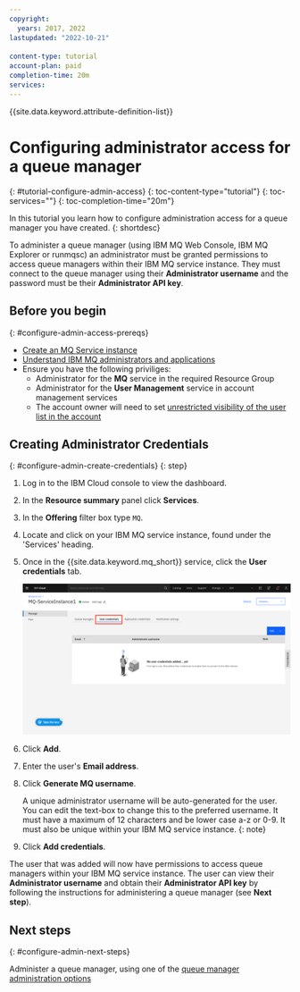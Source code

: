 ```yaml
---
copyright:
  years: 2017, 2022
lastupdated: "2022-10-21"

content-type: tutorial
account-plan: paid
completion-time: 20m
services:
---
```


{{site.data.keyword.attribute-definition-list}}

# Configuring administrator access for a queue manager
{: #tutorial-configure-admin-access}
{: toc-content-type="tutorial"}
{: toc-services=""}
{: toc-completion-time="20m"}

In this tutorial you learn how to configure administration access for a queue manager you have created.
{: shortdesc}

To administer a queue manager (using IBM MQ Web Console, IBM MQ Explorer or runmqsc) an administrator must be granted permissions to access queue managers within their IBM MQ service instance. They must connect to the queue manager using their **Administrator username** and the password must be their **Administrator API key**.

## Before you begin
{: #configure-admin-access-prereqs}

* [Create an MQ Service instance](/docs/mqcloud?topic=mqcloud-mqoc_create_qm)
* [Understand IBM MQ administrators and applications](/docs/mqcloud?topic=mqcloud-users_and_apps) 
* Ensure you have the following priviliges:
    * Administrator for the **MQ** service in the required Resource Group
    * Administrator for the **User Management** service in account management services
    * The account owner will need to set [unrestricted visibility of the user list in the account](/docs/account?topic=account-iam-user-setting#userlistview)


## Creating Administrator Credentials
{: #configure-admin-create-credentials}
{: step}

1. Log in to the IBM Cloud console to view the dashboard.
2. In the **Resource summary** panel click **Services**.
3. In the **Offering** filter box type `MQ`.
4. Locate and click on your IBM MQ service instance, found under the 'Services' heading.
5. Once in the {{site.data.keyword.mq_short}} service, click the **User credentials** tab.

    ![Image showing the location of the User credentials tab](../images/mqoc_admin_access_user_perms_tab.png)

6. Click **Add**.
7. Enter the user's **Email address**.
8. Click **Generate MQ username**.

    A unique administrator username will be auto-generated for the user.  You can edit the text-box to change this to the preferred username.  It must have a maximum of 12 characters and be lower case a-z or 0-9.  It must also be unique within your IBM MQ service instance.
    {: note}

9. Click **Add credentials**.

The user that was added will now have permissions to access queue managers within your IBM MQ service instance.  The user can view their **Administrator username** and obtain their **Administrator API key** by following the instructions for administering a queue manager (see **Next step**).

## Next steps
{: #configure-admin-next-steps}

Administer a queue manager, using one of the [queue manager administration options](/docs/services/mqcloud?topic=mqcloud-mqoc_admin_qm)
